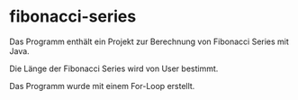 # fibonacci-series
Das Programm enthält ein Projekt zur Berechnung von Fibonacci Series mit Java.

Die Länge der Fibonacci Series wird von User bestimmt.

Das Programm wurde mit einem For-Loop erstellt.
